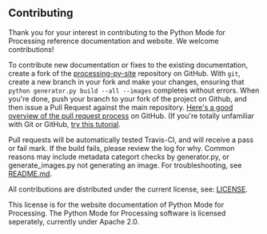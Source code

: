 ## Contributing

Thank you for your interest in contributing to the Python Mode for Processing
reference documentation and website. We welcome contributions!

To contribute new documentation or fixes to the
existing documentation, create a fork of the
[processing-py-site](https://github.com/jdf/processing-py-site) repository
on GitHub. With `git`, create a new branch in your fork and make your changes,
ensuring that `python generator.py build --all --images` completes without
errors. When you're done, push your branch to your fork of the project on
Github, and then issue a Pull Request against the main repository. [Here's a
good overview of the pull request
process](https://yangsu.github.io/pull-request-tutorial/) on GitHub. (If you're
totally unfamiliar with Git or GitHub, [try this
tutorial](https://try.github.io/).

Pull requests will be automatically tested Travis-CI, and will receive a pass
or fail mark. If the build fails, please review the log for why. Common reasons
may include metadata categort checks by generator.py, or generate_images.py not
generating an image. For troubleshooting, see [README.md](README.md).

All contributions are distributed under the current license, see:
[LICENSE](LICENSE).

This license is for the website documentation of Python Mode for Processing.
The Python Mode for Processing software is licensed seperately, currently under
Apache 2.0.
